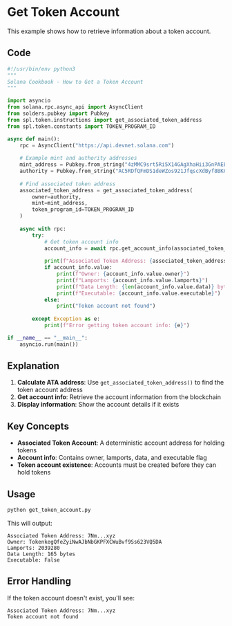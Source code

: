 # Get Token Account

This example shows how to retrieve information about a token account.

## Code

```python
#!/usr/bin/env python3
"""
Solana Cookbook - How to Get a Token Account
"""

import asyncio
from solana.rpc.async_api import AsyncClient
from solders.pubkey import Pubkey
from spl.token.instructions import get_associated_token_address
from spl.token.constants import TOKEN_PROGRAM_ID

async def main():
    rpc = AsyncClient("https://api.devnet.solana.com")
    
    # Example mint and authority addresses
    mint_address = Pubkey.from_string("4zMMC9srt5Ri5X14GAgXhaHii3GnPAEERYPJgZJDncDU")
    authority = Pubkey.from_string("AC5RDfQFmDS1deWZos921JfqscXdByf8BKHs5ACWjtW2")
    
    # Find associated token address
    associated_token_address = get_associated_token_address(
        owner=authority,
        mint=mint_address,
        token_program_id=TOKEN_PROGRAM_ID
    )
    
    async with rpc:
        try:
            # Get token account info
            account_info = await rpc.get_account_info(associated_token_address)
            
            print(f"Associated Token Address: {associated_token_address}")
            if account_info.value:
                print(f"Owner: {account_info.value.owner}")
                print(f"Lamports: {account_info.value.lamports}")
                print(f"Data Length: {len(account_info.value.data)} bytes")
                print(f"Executable: {account_info.value.executable}")
            else:
                print("Token account not found")
            
        except Exception as e:
            print(f"Error getting token account info: {e}")

if __name__ == "__main__":
    asyncio.run(main())
```

## Explanation

1. **Calculate ATA address**: Use `get_associated_token_address()` to find the token account address
2. **Get account info**: Retrieve the account information from the blockchain
3. **Display information**: Show the account details if it exists

## Key Concepts

- **Associated Token Account**: A deterministic account address for holding tokens
- **Account info**: Contains owner, lamports, data, and executable flag
- **Token account existence**: Accounts must be created before they can hold tokens

## Usage

```bash
python get_token_account.py
```

This will output:
```
Associated Token Address: 7Nm...xyz
Owner: TokenkegQfeZyiNwAJbNbGKPFXCWuBvf9Ss623VQ5DA
Lamports: 2039280
Data Length: 165 bytes
Executable: False
```

## Error Handling

If the token account doesn't exist, you'll see:
```
Associated Token Address: 7Nm...xyz
Token account not found
```